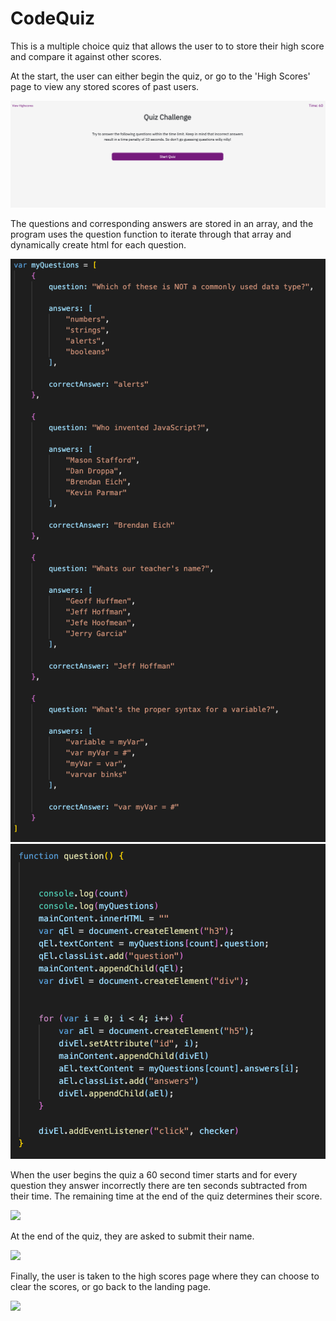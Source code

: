 # CodeQuiz


This is a multiple choice quiz that allows the user to to store their high score and compare it against other scores. 

At the start, the user can either begin the quiz, or go to the 'High Scores' page to view any stored scores of past users. 

![](1_Assets/Images/Screenshots/quizStart.png)

The questions and corresponding answers are stored in an array, and the program uses the question function to iterate through that array and dynamically create html for each question.

![](1_Assets/Images/Screenshots/questionArray.png)
![](1_Assets/Images/Screenshots/questionFunction.png)


When the user begins the quiz a 60 second timer starts and for every question they answer incorrectly there are ten seconds subtracted from their time. The remaining time at the end of the quiz determines their score. 

![](1_Assets/Images/Screenshots/question)

At the end of the quiz, they are asked to submit their name.

![](1_Assets/Images/Screenshots/submit.png)

Finally, the user is taken to the high scores page where they can choose to clear the scores, or go back to the landing page.

![](1_Assets/Images/Screenshots/highScores)
